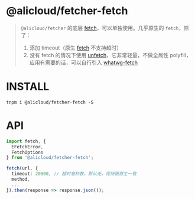 @alicloud/fetcher-fetch
===

> `@alicloud/fetcher` 的底层 [fetch]，可以单独使用。几乎原生的 `fetch`，除了：
> 1. 添加 timeout（原生 [fetch] 不支持超时）
> 2. 没有 fetch 的情况下使用 [unfetch]，它非常轻量，不做全局性 polyfill，应用有需要的话，可以自行引入 [whatwg-fetch]

# INSTALL

```
tnpm i @alicloud/fetcher-fetch -S
```

# API

```typescript
import fetch, {
  EFetchError,
  FetchOptions
} from '@alicloud/fetcher-fetch';

fetch(url, {
  timeout: 20000, // 超时毫秒数，默认无，保持跟原生一致
  method,
  ...
}).then(response => response.json());
```

[fetch]: https://developer.mozilla.org/en-US/docs/Web/API/Fetch_API
[unfetch]: https://github.com/developit/unfetch
[whatwg-fetch]: https://github.com/github/fetch
